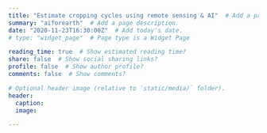 ```yaml
---
title: "Estimate cropping cycles using remote sensing & AI"  # Add a page title.
summary: "aiforearth"  # Add a page description.
date: "2020-11-23T16:30:00Z"  # Add today's date.
# type: "widget_page"  # Page type is a Widget Page

reading_time: true  # Show estimated reading time?
share: false  # Show social sharing links?
profile: false  # Show author profile?
comments: false  # Show comments?

# Optional header image (relative to `static/media/` folder).
header:
  caption: 
  image: 

---
```


